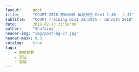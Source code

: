 ```yaml
---
layout:     post
title:      "CQUPT 2018 寒假训练 解题报告 Div1 1.30 - 1.31"
subtitle:   "CQUPT Training Div1 Jan30th - Jan31th 2018"
date:       2018-02-13 21:58:00
author:     "ShuTsing"
header-img: "img/post-bg-27.jpg"
header-mask: 0.3
catalog:    true
tags:
    - 数据结构
    - 算法
    - 题解
---
```


